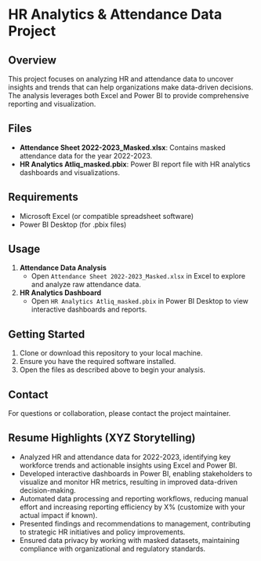 # HR Analytics & Attendance Data Project

## Overview
This project focuses on analyzing HR and attendance data to uncover insights and trends that can help organizations make data-driven decisions. The analysis leverages both Excel and Power BI to provide comprehensive reporting and visualization.

## Files
- **Attendance Sheet 2022-2023_Masked.xlsx**: Contains masked attendance data for the year 2022-2023.
- **HR Analytics Atliq_masked.pbix**: Power BI report file with HR analytics dashboards and visualizations.

## Requirements
- Microsoft Excel (or compatible spreadsheet software)
- Power BI Desktop (for .pbix files)

## Usage
1. **Attendance Data Analysis**
   - Open `Attendance Sheet 2022-2023_Masked.xlsx` in Excel to explore and analyze raw attendance data.
2. **HR Analytics Dashboard**
   - Open `HR Analytics Atliq_masked.pbix` in Power BI Desktop to view interactive dashboards and reports.

## Getting Started
1. Clone or download this repository to your local machine.
2. Ensure you have the required software installed.
3. Open the files as described above to begin your analysis.

## Contact
For questions or collaboration, please contact the project maintainer.

## Resume Highlights (XYZ Storytelling)
- Analyzed HR and attendance data for 2022-2023, identifying key workforce trends and actionable insights using Excel and Power BI.
- Developed interactive dashboards in Power BI, enabling stakeholders to visualize and monitor HR metrics, resulting in improved data-driven decision-making.
- Automated data processing and reporting workflows, reducing manual effort and increasing reporting efficiency by X% (customize with your actual impact if known).
- Presented findings and recommendations to management, contributing to strategic HR initiatives and policy improvements.
- Ensured data privacy by working with masked datasets, maintaining compliance with organizational and regulatory standards.
